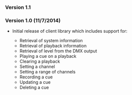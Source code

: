 ### Version 1.1

### Version 1.0 (11/7/2014)
- Initial release of client library which includes support for:

    * Retrieval of system information
    * Retrieval of playback information
    * Retrieval of level from the DMX output
    * Playing a cue on a playback
    * Clearing a playback
    * Setting a channel
    * Setting a range of channels
    * Recording a cue
    * Updating a cue
    * Deleting a cue